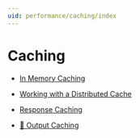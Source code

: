 ```yaml
---
uid: performance/caching/index
---
```

# Caching

* [In Memory Caching](memory.md)

* [Working with a Distributed Cache](distributed.md)

* [Response Caching](response.md)

* [🔧 Output Caching](output.md)
